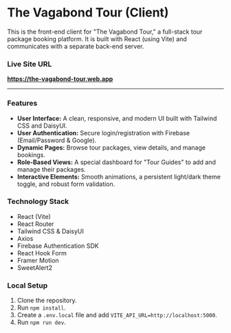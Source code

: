 # The Vagabond Tour (Client)

This is the front-end client for "The Vagabond Tour," a full-stack tour package booking platform. It is built with React (using Vite) and communicates with a separate back-end server.

### Live Site URL
**https://the-vagabond-tour.web.app**

---

### Features

* **User Interface:** A clean, responsive, and modern UI built with Tailwind CSS and DaisyUI.
* **User Authentication:** Secure login/registration with Firebase (Email/Password & Google).
* **Dynamic Pages:** Browse tour packages, view details, and manage bookings.
* **Role-Based Views:** A special dashboard for "Tour Guides" to add and manage their packages.
* **Interactive Elements:** Smooth animations, a persistent light/dark theme toggle, and robust form validation.

### Technology Stack

* React (Vite)
* React Router
* Tailwind CSS & DaisyUI
* Axios
* Firebase Authentication SDK
* React Hook Form
* Framer Motion
* SweetAlert2

### Local Setup

1.  Clone the repository.
2.  Run `npm install`.
3.  Create a `.env.local` file and add `VITE_API_URL=http://localhost:5000`.
4.  Run `npm run dev`.